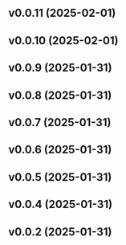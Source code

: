 ## v0.0.11 (2025-02-01)

## v0.0.10 (2025-02-01)

## v0.0.9 (2025-01-31)

## v0.0.8 (2025-01-31)

## v0.0.7 (2025-01-31)

## v0.0.6 (2025-01-31)

## v0.0.5 (2025-01-31)

## v0.0.4 (2025-01-31)

## v0.0.2 (2025-01-31)
